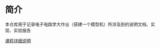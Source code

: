 # 简介

本仓库用于记录电子电路学大作业（搭建一个模型机）所涉及到的说明文档、实现、实验报告

[课程详细说明](https://mooc1.chaoxing.com/mooc2/work/view?courseId=219875440&classId=44810440&cpi=147461229&workId=17448818&answerId=51456995&enc=a3f1448ad99b0cf488756e392aa9143e)